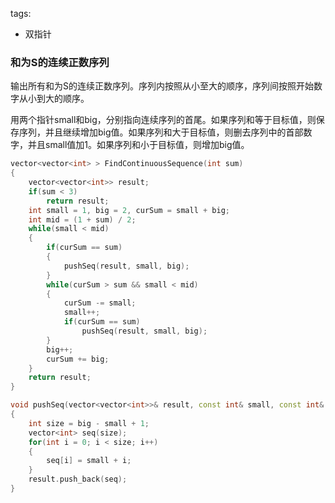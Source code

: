 tags:
- 双指针

### 和为S的连续正数序列
输出所有和为S的连续正数序列。序列内按照从小至大的顺序，序列间按照开始数字从小到大的顺序。

用两个指针small和big，分别指向连续序列的首尾。如果序列和等于目标值，则保存序列，并且继续增加big值。如果序列和大于目标值，则删去序列中的首部数字，并且small值加1。如果序列和小于目标值，则增加big值。
```cpp
vector<vector<int> > FindContinuousSequence(int sum) 
{
    vector<vector<int>> result;
    if(sum < 3)
        return result;
    int small = 1, big = 2, curSum = small + big;
    int mid = (1 + sum) / 2;
    while(small < mid)
    {
        if(curSum == sum)
        {
            pushSeq(result, small, big);
        }
        while(curSum > sum && small < mid)
        {
            curSum -= small;
            small++;
            if(curSum == sum)
                pushSeq(result, small, big);                   
        }
        big++;
        curSum += big;
    }
    return result;
}

void pushSeq(vector<vector<int>>& result, const int& small, const int& big)
{
    int size = big - small + 1;
    vector<int> seq(size);
    for(int i = 0; i < size; i++)
    {
        seq[i] = small + i;
    }
    result.push_back(seq);
}
```